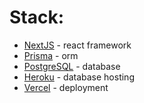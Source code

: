 # Stack: 
- [NextJS](https://nextjs.org/) - react framework
- [Prisma](https://www.prisma.io/) - orm
- [PostgreSQL](https://www.postgresql.org/) - database
- [Heroku](https://www.heroku.com/) - database hosting
- [Vercel](https://vercel.com) - deployment
